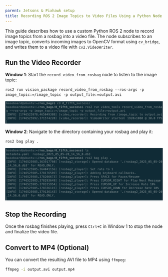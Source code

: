 ```yaml
---
parent: Jetsons & Pixhawk setup
title: Recording ROS 2 Image Topics to Video Files Using a Python Node
---
```


This guide describes how to use a custom Python ROS 2 node to record image topics from a rosbag into a video file. The node subscribes to an image topic, converts incoming images to OpenCV format using `cv_bridge`, and writes them to a video file with `cv2.VideoWriter`.

## Run the Video Recorder

**Window 1**: Start the `record_video_from_rosbag` node to listen to the image topic:

```
ros2 run vision_package record_video_from_rosbag --ros-args -p image_topic:=/image_topic -p output_file:=output.avi
```

![Start listening to the image topic](../assets/Figure_5.png)

**Window 2**: Navigate to the directory containing your rosbag and play it:

```
ros2 bag play .
```

![Start playing the bag in another window](../assets/Figure_6.png)

## Stop the Recording

Once the rosbag finishes playing, press `Ctrl+C` in Window 1 to stop the node and finalize the video file.

## Convert to MP4 (Optional)

You can convert the resulting AVI file to MP4 using `ffmpeg`:

```bash
ffmpeg -i output.avi output.mp4
```

